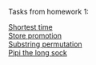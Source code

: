 Tasks from homework 1:

[Shortest time](./shortest-time)<br/>
[Store promotion](./store-promotion)<br/>
[Substring permutation](./substring-permutation)<br/>
[Pipi the long sock](./pipi-the-long-sock)
